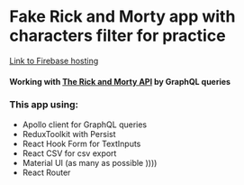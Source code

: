# Fake Rick and Morty app with characters filter for practice

[Link to Firebase hosting](https://practicefakeram.web.app/)

#### Working with [The Rick and Morty API](https://rickandmortyapi.com/) by GraphQL queries

### This app using:

- Apollo client for GraphQL queries
- ReduxToolkit with Persist
- React Hook Form for TextInputs
- React CSV for csv export
- Material UI (as many as possible ))))
- React Router

